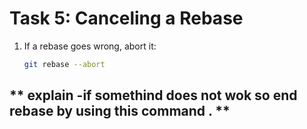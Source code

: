 # **Task 5: Canceling a Rebase**
1. If a rebase goes wrong, abort it:  
   ```bash
   git rebase --abort
   ```

 ##  ** explain -if somethind does not wok so end rebase by using this command  . **